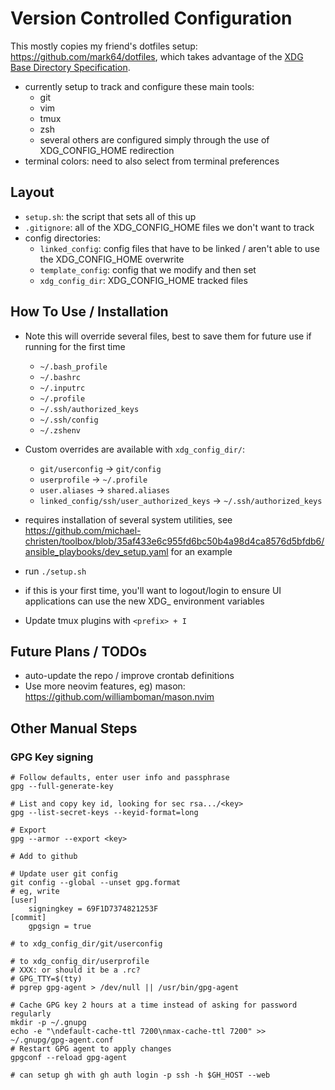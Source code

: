 # Version Controlled Configuration

This mostly copies my friend's dotfiles setup:
https://github.com/mark64/dotfiles, which takes advantage of the
[XDG Base Directory Specification](https://specifications.freedesktop.org/basedir-spec/basedir-spec-latest.html).

- currently setup to track and configure these main tools:
  - git
  - vim
  - tmux
  - zsh
  - several others are configured simply through the use of XDG_CONFIG_HOME
	redirection
- terminal colors: need to also select from terminal preferences

## Layout

- `setup.sh`: the script that sets all of this up
- `.gitignore`: all of the XDG_CONFIG_HOME files we don't want to track
- config directories:
  - `linked_config`: config files that have to be linked / aren't able to use
	the XDG_CONFIG_HOME overwrite
  - `template_config`: config that we modify and then set
  - `xdg_config_dir`: XDG_CONFIG_HOME tracked files

## How To Use / Installation
- Note this will override several files, best to save them for future use if
  running for the first time
  - `~/.bash_profile`
  - `~/.bashrc`
  - `~/.inputrc`
  - `~/.profile`
  - `~/.ssh/authorized_keys`
  - `~/.ssh/config`
  - `~/.zshenv`
- Custom overrides are available with `xdg_config_dir/`:
  - `git/userconfig` -> `git/config`
  - `userprofile` -> `~/.profile`
  - `user.aliases` -> `shared.aliases`
  - `linked_config/ssh/user_authorized_keys` -> `~/.ssh/authorized_keys`
- requires installation of several system utilities, see
  https://github.com/michael-christen/toolbox/blob/35af433e6c955fd6bc50b4a98d4ca8576d5bfdb6/ansible_playbooks/dev_setup.yaml
  for an example
- run `./setup.sh`
- if this is your first time, you'll want to logout/login to ensure UI
  applications can use the new XDG_ environment variables

- Update tmux plugins with `<prefix> + I`

## Future Plans / TODOs
- auto-update the repo / improve crontab definitions
- Use more neovim features, eg) mason: https://github.com/williamboman/mason.nvim

## Other Manual Steps

### GPG Key signing
```
# Follow defaults, enter user info and passphrase
gpg --full-generate-key

# List and copy key id, looking for sec rsa.../<key>
gpg --list-secret-keys --keyid-format=long

# Export
gpg --armor --export <key>

# Add to github

# Update user git config
git config --global --unset gpg.format
# eg, write
[user]
	signingkey = 69F1D7374821253F
[commit]
	gpgsign = true

# to xdg_config_dir/git/userconfig

# to xdg_config_dir/userprofile
# XXX: or should it be a .rc?
# GPG_TTY=$(tty)
# pgrep gpg-agent > /dev/null || /usr/bin/gpg-agent

# Cache GPG key 2 hours at a time instead of asking for password regularly
mkdir -p ~/.gnupg
echo -e "\ndefault-cache-ttl 7200\nmax-cache-ttl 7200" >> ~/.gnupg/gpg-agent.conf
# Restart GPG agent to apply changes
gpgconf --reload gpg-agent

# can setup gh with gh auth login -p ssh -h $GH_HOST --web
```

